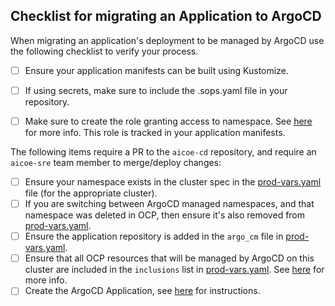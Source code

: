 ## Checklist for migrating an Application to ArgoCD

When migrating an application's deployment to be managed by ArgoCD use the following checklist to verify your process. 

- [ ] Ensure your application manifests can be built using Kustomize.
- [ ] If using secrets, make sure to include the .sops.yaml file in your repository.
- [ ] Make sure to create the role granting access to namespace. See [here](cluster_ns_management.md#deploying-to-a-namespace) for more info. This role is tracked in your application manifests.


The following items require a PR to the `aicoe-cd` repository, and require an `aicoe-sre` team member to merge/deploy changes:

- [ ] Ensure your namespace exists in the cluster spec in the [prod-vars.yaml](../vars/prod-vars.yaml) file (for the appropriate cluster).
- [ ] If you are switching between ArgoCD managed namespaces, and that namespace was deleted in OCP, then ensure it's also removed from [prod-vars.yaml](../vars/prod-vars.yaml).
- [ ] Ensure the application repository is added in the `argo_cm` file in [prod-vars.yaml](../vars/prod-vars.yaml).
- [ ] Ensure that all OCP resources that will be managed by ArgoCD on this cluster are included in the `inclusions` list in [prod-vars.yaml](../vars/prod-vars.yaml). See [here](cluster_ns_management.md#cluster-inclusions) for more info.
- [ ] Create the ArgoCD Application, see [here](application_management.md) for instructions. 
